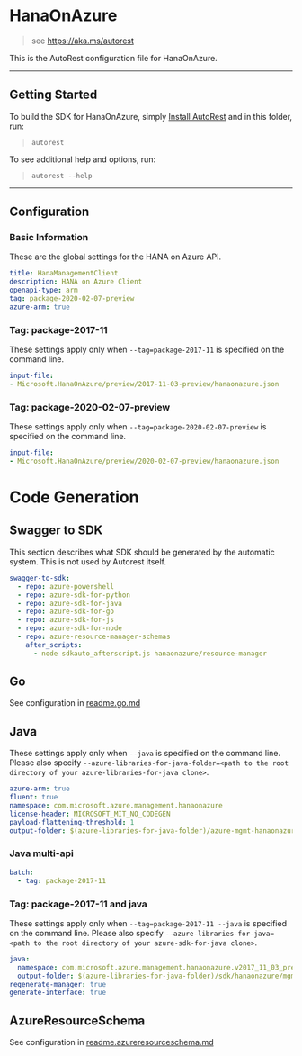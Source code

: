 # HanaOnAzure

> see https://aka.ms/autorest

This is the AutoRest configuration file for HanaOnAzure.



---
## Getting Started
To build the SDK for HanaOnAzure, simply [Install AutoRest](https://aka.ms/autorest/install) and in this folder, run:

> `autorest`

To see additional help and options, run:

> `autorest --help`
---

## Configuration



### Basic Information
These are the global settings for the HANA on Azure API.

``` yaml
title: HanaManagementClient
description: HANA on Azure Client
openapi-type: arm
tag: package-2020-02-07-preview
azure-arm: true
```


### Tag: package-2017-11

These settings apply only when `--tag=package-2017-11` is specified on the command line.

``` yaml $(tag) == 'package-2017-11'
input-file:
- Microsoft.HanaOnAzure/preview/2017-11-03-preview/hanaonazure.json
```

### Tag: package-2020-02-07-preview

These settings apply only when `--tag=package-2020-02-07-preview` is specified on the command line.

``` yaml $(tag) == 'package-2020-02-07-preview'
input-file:
- Microsoft.HanaOnAzure/preview/2020-02-07-preview/hanaonazure.json
```


# Code Generation


## Swagger to SDK

This section describes what SDK should be generated by the automatic system.
This is not used by Autorest itself.

``` yaml $(swagger-to-sdk)
swagger-to-sdk:
  - repo: azure-powershell
  - repo: azure-sdk-for-python
  - repo: azure-sdk-for-java
  - repo: azure-sdk-for-go
  - repo: azure-sdk-for-js
  - repo: azure-sdk-for-node
  - repo: azure-resource-manager-schemas
    after_scripts:
      - node sdkauto_afterscript.js hanaonazure/resource-manager
```

## Go

See configuration in [readme.go.md](./readme.go.md)

## Java

These settings apply only when `--java` is specified on the command line.
Please also specify `--azure-libraries-for-java-folder=<path to the root directory of your azure-libraries-for-java clone>`.

``` yaml $(java)
azure-arm: true
fluent: true
namespace: com.microsoft.azure.management.hanaonazure
license-header: MICROSOFT_MIT_NO_CODEGEN
payload-flattening-threshold: 1
output-folder: $(azure-libraries-for-java-folder)/azure-mgmt-hanaonazure
```

### Java multi-api

``` yaml $(java) && $(multiapi)
batch:
  - tag: package-2017-11
```

### Tag: package-2017-11 and java

These settings apply only when `--tag=package-2017-11 --java` is specified on the command line.
Please also specify `--azure-libraries-for-java=<path to the root directory of your azure-sdk-for-java clone>`.

``` yaml $(tag) == 'package-2017-11' && $(java) && $(multiapi)
java:
  namespace: com.microsoft.azure.management.hanaonazure.v2017_11_03_preview
  output-folder: $(azure-libraries-for-java-folder)/sdk/hanaonazure/mgmt-v2017_11_03_preview
regenerate-manager: true
generate-interface: true
```



## AzureResourceSchema

See configuration in [readme.azureresourceschema.md](./readme.azureresourceschema.md)

